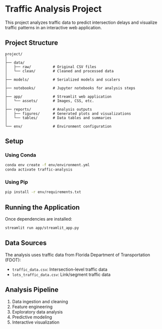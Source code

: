 # Traffic Analysis Project

This project analyzes traffic data to predict intersection delays and visualize traffic patterns in an interactive web application.

## Project Structure

```
project/
│
├── data/
│   ├── raw/          # Original CSV files
│   └── clean/        # Cleaned and processed data
│
├── models/           # Serialized models and scalers
│
├── notebooks/        # Jupyter notebooks for analysis steps
│
├── app/              # Streamlit web application
│   └── assets/       # Images, CSS, etc.
│
├── reports/          # Analysis outputs
│   ├── figures/      # Generated plots and visualizations
│   └── tables/       # Data tables and summaries
│
└── env/              # Environment configuration
```

## Setup

### Using Conda

```bash
conda env create -f env/environment.yml
conda activate traffic-analysis
```

### Using Pip

```bash
pip install -r env/requirements.txt
```

## Running the Application

Once dependencies are installed:

```bash
streamlit run app/streamlit_app.py
```

## Data Sources

The analysis uses traffic data from Florida Department of Transportation (FDOT):
- `traffic_data.csv`: Intersection-level traffic data
- `lots_traffic_data.csv`: Link/segment traffic data

## Analysis Pipeline

1. Data ingestion and cleaning
2. Feature engineering
3. Exploratory data analysis
4. Predictive modeling
5. Interactive visualization 